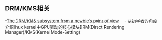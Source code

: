 
## DRM/KMS相关
-[The DRM/KMS subsystem from a newbie’s point of view](http://events.linuxfoundation.org/sites/events/files/slides/brezillon-drm-kms.pdf)
　- 从初学者的角度介绍linux kernel中GPU驱动的核心模块DRM(Direct Rendering Manager)/KMS(Kernel Mode-Setting)
